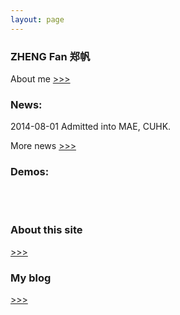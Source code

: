 ```yaml
---
layout: page
---
```


### ZHENG Fan 郑帆 

<p>About me <a href="{{ site.baseurl }}/about/">>>></a></p>

### News: 


2014-08-01 Admitted into MAE, CUHK.

<p>More news <a href="{{ site.baseurl }}/about/#all-news">>>></a></p>

### Demos:
<br><br>
	
### About this site 

<p><a href="{{ site.baseurl }}/about/#about-this-site">>>></a></p>

### My blog

<p><a href="{{ site.baseurl }}/blog">>>></a></p>